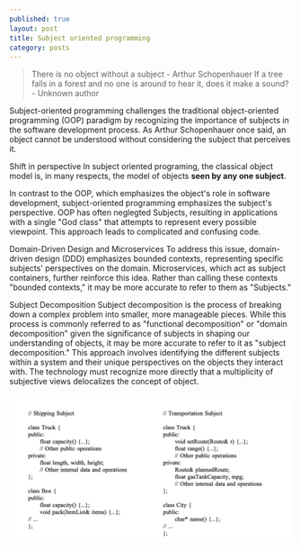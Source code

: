 ```yaml
---
published: true
layout: post
title: Subject oriented programming
category: posts
---
```


> There is no object without a subject - Arthur Schopenhauer
> If a tree falls in a forest and no one is around to hear it, does it make a sound? - Unknown author



Subject-oriented programming challenges the traditional object-oriented programming (OOP) paradigm by recognizing the importance of subjects in the software development process. As Arthur Schopenhauer once said, an object cannot be understood without considering the subject that perceives it.

Shift in perspective
In subject oriented programing, the classical object model is, in many respects, the model of objects **seen by any one subject**.

In contrast to the OOP, which emphasizes the object's role in software development, subject-oriented programming emphasizes the subject's perspective. OOP has often neglegted Subjects, resulting in applications with a single "God class" that attempts to represent every possible viewpoint. This approach leads to complicated and confusing code. 

Domain-Driven Design and Microservices
To address this issue, domain-driven design (DDD) emphasizes bounded contexts, representing specific subjects' perspectives on the domain. Microservices, which act as subject containers, further reinforce this idea. Rather than calling these contexts "bounded contexts," it may be more accurate to refer to them as "Subjects."

Subject Decomposition
Subject decomposition is the process of breaking down a complex problem into smaller, more manageable pieces. While this process is commonly referred to as "functional decomposition" or "domain decomposition" given the significance of subjects in shaping our understanding of objects, it may be more accurate to refer to it as "subject decomposition." This approach involves identifying the different subjects within a system and their unique perspectives on the objects they interact with.
The technology must recognize more directly that a multiplicity of subjective views delocalizes the concept of object.


![SOP](https://raw.githubusercontent.com/aleksandar-b/blog/gh-pages/_posts/sop.png)




